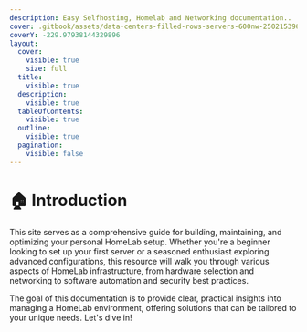 ```yaml
---
description: Easy Selfhosting, Homelab and Networking documentation..
cover: .gitbook/assets/data-centers-filled-rows-servers-600nw-2502153963.jpg.webp
coverY: -229.97938144329896
layout:
  cover:
    visible: true
    size: full
  title:
    visible: true
  description:
    visible: true
  tableOfContents:
    visible: true
  outline:
    visible: true
  pagination:
    visible: false
---
```


# 🏠 Introduction

This site serves as a comprehensive guide for building, maintaining, and optimizing your personal HomeLab setup. Whether you're a beginner looking to set up your first server or a seasoned enthusiast exploring advanced configurations, this resource will walk you through various aspects of HomeLab infrastructure, from hardware selection and networking to software automation and security best practices.

The goal of this documentation is to provide clear, practical insights into managing a HomeLab environment, offering solutions that can be tailored to your unique needs. Let's dive in!
